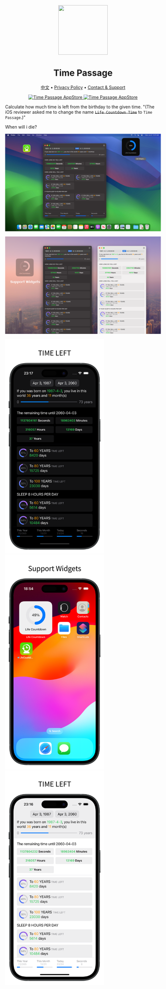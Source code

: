 <div align="center">
	<br />
	<br />
	<img src="https://github.com/jaywcjlove/time-passage/assets/1680273/70bf83db-c1b0-4187-ad9c-dee7a99ab1ca" width="160" height="160">
	<h1>Time Passage</h1>
  <!--rehype:style=border: 0;-->
	<p>
		<a href="./README.zh.md">中文</a> • 
		<a href="./privacy-policy.md">Privacy Policy</a> • 
		<a href="https://wangchujiang.com/#/contact">Contact & Support</a>
	</p>
	<p>
		<a target="_blank" href="https://apps.apple.com/app/time-passage/id6479194014" title="Time Passage for macOS"><img alt="Time Passage AppStore" src="https://tools.applemediaservices.com/api/badges/download-on-the-mac-app-store/black/en-us?size=250x83&amp;releaseDate=1705968000" height="51">
		</a>
		<a href="https://apps.apple.com/app/time-passage/id6479194014?platform=iphone" title="Time Passage for iOS"><img src="https://tools.applemediaservices.com/api/badges/download-on-the-app-store/black/en-us?size=250x83" alt="Time Passage AppStore"  height="51"></a>
	</p>
</div>

Calculate how much time is left from the birthday to the given time. "(The iOS reviewer asked me to change the name ~~`Life Countdown Time`~~ to `Time Passage`.)"

When will i die? 

![Time Passage screenshots-1](./assets/screenshots-1.png)

![Time Passage screenshots-2](./assets/screenshots-2.png)

<img src="./assets/screenshots-3.png" width="320"  title="Time Passage for iOS" />
<img src="./assets/screenshots-4.png" width="320"  title="Time Passage for iOS" />
<img src="./assets/screenshots-5.png" width="320"  title="Time Passage for iOS" />
